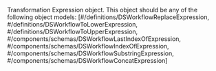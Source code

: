 Transformation Expression object. This object should be any of the following object models: [#/definitions/DSWorkflowReplaceExpression, #/definitions/DSWorkflowToLowerExpression, #/definitions/DSWorkflowToUpperExpression, #/components/schemas/DSWorkflowLastIndexOfExpression, #/components/schemas/DSWorkflowIndexOfExpression, #/components/schemas/DSWorkflowSubstringExpression, #/components/schemas/DSWorkflowConcatExpression]